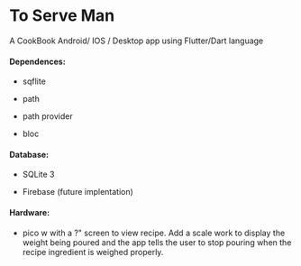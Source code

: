 # To Serve Man

A CookBook Android/ IOS / Desktop app using  Flutter/Dart language



#### Dependences:

-  sqflite

-  path

-  path provider

-  bloc
#### Database:

- SQLite 3

- Firebase (future implentation)



#### Hardware:

- pico w with a ?" screen to view recipe. 
Add a scale work to display the weight being poured and the app  tells the user to stop
pouring when the recipe ingredient is weighed properly.

